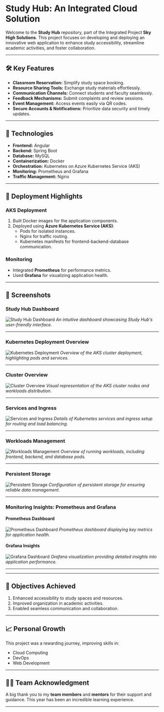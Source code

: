 # Study Hub: An Integrated Cloud Solution

Welcome to the **Study Hub** repository, part of the Integrated Project **Sky High Solutions**. This project focuses on developing and deploying an innovative web application to enhance study accessibility, streamline academic activities, and foster collaboration.

---

## 🛠️ Key Features

- **Classroom Reservation:** Simplify study space booking.
- **Resource Sharing Tools:** Exchange study materials effortlessly.
- **Communication Channels:** Connect students and faculty seamlessly.
- **Feedback Mechanisms:** Submit complaints and review sessions.
- **Event Management:** Access events easily via QR codes.
- **Secure Accounts & Notifications:** Prioritize data security and timely updates.

---

## 🧰 Technologies

- **Frontend:** Angular
- **Backend:** Spring Boot
- **Database:** MySQL
- **Containerization:** Docker
- **Orchestration:** Kubernetes on Azure Kubernetes Service (AKS)
- **Monitoring:** Prometheus and Grafana
- **Traffic Management:** Nginx

---

## 🚀 Deployment Highlights

### AKS Deployment
1. Built Docker images for the application components.
2. Deployed using **Azure Kubernetes Service (AKS)**:
   - Pods for isolated instances.
   - Nginx for traffic routing.
   - Kubernetes manifests for frontend-backend-database communication.

### Monitoring
- Integrated **Prometheus** for performance metrics.
- Used **Grafana** for visualizing application health.

---

## 📸 Screenshots

### Study Hub Dashboard
![Study Hub Dashboard](assets/1.jpg)
*An intuitive dashboard showcasing Study Hub's user-friendly interface.*

---

### Kubernetes Deployment Overview
![Kubernetes Deployment](assets/2.jpg)
*Overview of the AKS cluster deployment, highlighting pods and services.*

---

### Cluster Overview
![Cluster Overview](assets/3.jpg)
*Visual representation of the AKS cluster nodes and workloads distribution.*

---

### Services and Ingress
![Services and Ingress](assets/5.jpg)
*Details of Kubernetes services and ingress setup for routing and load balancing.*

---

### Workloads Management
![Workloads Management](assets/3.jpg)
*Overview of running workloads, including frontend, backend, and database pods.*

---

### Persistent Storage
![Persistent Storage](assets/4.jpg)
*Configuration of persistent storage for ensuring reliable data management.*

---

### Monitoring Insights: Prometheus and Grafana

#### Prometheus Dashboard
![Prometheus Dashboard](assets/6.jpg)
*Prometheus dashboard displaying key metrics for application health.*

#### Grafana Insights
![Grafana Dashboard](assets/7.jpg)
*Grafana visualization providing detailed insights into application performance.*

---


---

## 🎯 Objectives Achieved

1. Enhanced accessibility to study spaces and resources.
2. Improved organization in academic activities.
3. Enabled seamless communication and collaboration.

---

## 📈 Personal Growth

This project was a rewarding journey, improving skills in:
- Cloud Computing
- DevOps
- Web Development

---

## 👨‍💻 Team Acknowledgment

A big thank you to my **team members** and **mentors** for their support and guidance. This year has been an incredible learning experience.

---
